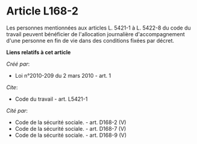 # Article L168-2

Les personnes mentionnées aux articles L. 5421-1 à L. 5422-8 du code du travail peuvent bénéficier de l'allocation
journalière d'accompagnement d'une personne en fin de vie dans des conditions fixées par décret.

**Liens relatifs à cet article**

_Créé par_:

  - Loi n°2010-209 du 2 mars 2010 - art. 1

_Cite_:

  - Code du travail - art. L5421-1

_Cité par_:

  - Code de la sécurité sociale. - art. D168-2 (V)
  - Code de la sécurité sociale. - art. D168-7 (V)
  - Code de la sécurité sociale. - art. D168-9 (V)
